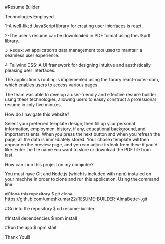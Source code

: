 #Resume Builder


Technologies Employed


1-A well-liked JavaScript library for creating user interfaces is react.


2-The user's resume can be downloaded in PDF format using the JSpdf library.

3-Redux: An application's data management tool used to maintain a seamless user experience.

4-Tailwind CSS: A UI framework for designing intuitive and aesthetically pleasing user interfaces.

The application's routing is implemented using the library react-router-dom, which enables users to access various pages.

The team was able to develop a user-friendly and effective resume builder using these technologies, allowing users to easily construct a professional resume in only five minutes.


How do I navigate this website?

Select your preferred template design, then fill up your personal information, employment history, if any, educational background, and important talents. When you press the next button and when you refresh the page, all the data is immediately stored. Your chosen template will then appear on the preview page, and you can adjust its look from there if you'd like. Enter the file name you want to store or download the PDF file from last.

How can I run this project on my computer?

You must have Git and Node.js (which is included with npm) installed on your machine in order to clone and run this application. Using the command line:


#Clone this repository
$ git clone https://github.com/umeshkumar22/RESUME-BUILDER-AlmaBetter-.git

#Go into the repository
$ cd resume-builder

#Install dependencies
$ npm install

#Run the app
$ npm start

Thank You!!!
